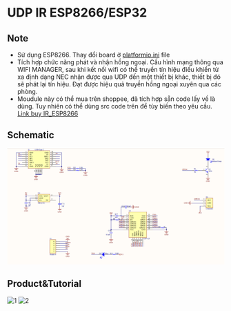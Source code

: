 # UDP IR ESP8266/ESP32 
## Note  
- Sử dụng ESP8266. Thay đổi board ở [platformio.ini](https://github.com/pangcrd/IR_ESP8266/blob/main/platformio.ini) file
- Tích hợp chức năng phát và nhận hồng ngoại. Cấu hình mạng thông qua WIFI MANAGER, sau khi kết nối wifi có thể truyền tín hiệu điều khiển từ xa định dạng NEC nhận được qua UDP đến một thiết bị khác, thiết bị đó sẽ phát lại tín hiệu. Đạt được hiệu quả truyền hồng ngoại xuyên qua các phòng.
- Moudule này có thể mua trên shoppee, đã tích hợp sẵn code lấy về là dùng. Tuy nhiên có thể dùng src code trên để tùy biến theo yêu cầu.
[Link buy IR_ESP8266](https://s.shopee.vn/g8Q9gaNeb)

## Schematic
![Wiring](https://github.com/pangcrd/IR_ESP8266/blob/main/img/Schematic.png)

## Product&Tutorial
![1](https://github.com/pangcrd/IR_ESP8266/blob/main/img/IR1.png)
![2](https://github.com/pangcrd/IR_ESP8266/blob/main/img/IR2.png)